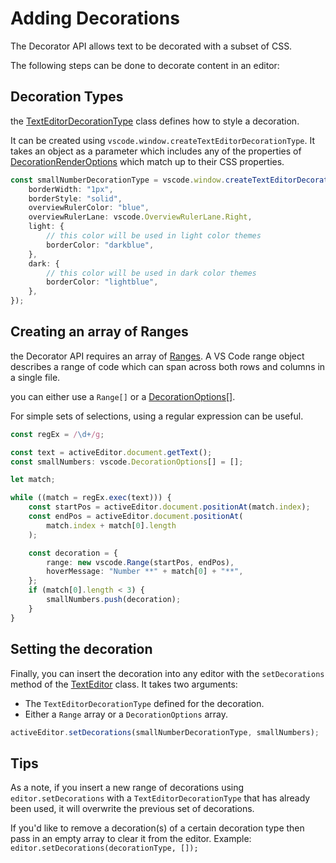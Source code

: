 # Adding Decorations

The Decorator API allows text to be decorated with a subset of CSS.

The following steps can be done to decorate content in an editor:

## Decoration Types

the
[TextEditorDecorationType](https://code.visualstudio.com/api/references/vscode-api#TextEditorDecorationType)
class defines how to style a decoration.

It can be created using `vscode.window.createTextEditorDecorationType`. It takes
an object as a parameter which includes any of the properties of
[DecorationRenderOptions](https://code.visualstudio.com/api/references/vscode-api#DecorationRenderOptions)
which match up to their CSS properties.

```typescript
const smallNumberDecorationType = vscode.window.createTextEditorDecorationType({
	borderWidth: "1px",
	borderStyle: "solid",
	overviewRulerColor: "blue",
	overviewRulerLane: vscode.OverviewRulerLane.Right,
	light: {
		// this color will be used in light color themes
		borderColor: "darkblue",
	},
	dark: {
		// this color will be used in dark color themes
		borderColor: "lightblue",
	},
});
```

## Creating an array of Ranges

the Decorator API requires an array of
[Ranges](https://code.visualstudio.com/api/references/vscode-api#Range). A VS
Code range object describes a range of code which can span across both rows and
columns in a single file.

you can either use a `Range[]` or a
[DecorationOptions[]](https://code.visualstudio.com/api/references/vscode-api#DecorationOptions).

For simple sets of selections, using a regular expression can be useful.

```typescript
const regEx = /\d+/g;

const text = activeEditor.document.getText();
const smallNumbers: vscode.DecorationOptions[] = [];

let match;

while ((match = regEx.exec(text))) {
	const startPos = activeEditor.document.positionAt(match.index);
	const endPos = activeEditor.document.positionAt(
		match.index + match[0].length
	);

	const decoration = {
		range: new vscode.Range(startPos, endPos),
		hoverMessage: "Number **" + match[0] + "**",
	};
	if (match[0].length < 3) {
		smallNumbers.push(decoration);
	}
}
```

## Setting the decoration

Finally, you can insert the decoration into any editor with the `setDecorations`
method of the
[TextEditor](https://code.visualstudio.com/api/references/vscode-api#TextEditor)
class. It takes two arguments:

-   The `TextEditorDecorationType` defined for the decoration.
-   Either a `Range` array or a `DecorationOptions` array.

```typescript
activeEditor.setDecorations(smallNumberDecorationType, smallNumbers);
```

## Tips

As a note, if you insert a new range of decorations using
`editor.setDecorations` with a `TextEditorDecorationType` that has already been
used, it will overwrite the previous set of decorations.

If you'd like to remove a decoration(s) of a certain decoration type then pass
in an empty array to clear it from the editor. Example:
`editor.setDecorations(decorationType, []);`
